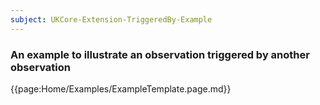 ```yaml
---
subject: UKCore-Extension-TriggeredBy-Example
---
```

### An example to illustrate an observation triggered by another observation

{{page:Home/Examples/ExampleTemplate.page.md}}